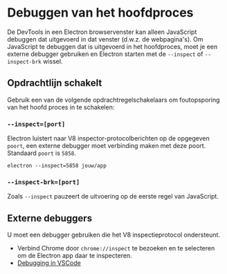 # Debuggen van het hoofdproces

De DevTools in een Electron browservenster kan alleen JavaScript debuggen dat uitgevoerd in dat venster (d.w.z. de webpagina's). Om JavaScript te debuggen dat is uitgevoerd in het hoofdproces, moet je een externe debugger gebruiken en Electron starten met de `--inspect` of `--inspect-brk` wissel.

## Opdrachtlijn schakelt

Gebruik een van de volgende opdrachtregelschakelaars om foutopsporing van het hoofd proces in te schakelen:

### `--inspect=[port]`

Electron luistert naar V8 inspector-protocolberichten op de opgegeven `poort`, een externe debugger moet verbinding maken met deze poort. Standaard `poort` is `5858`.

```shell
electron --inspect=5858 jouw/app
```

### `--inspect-brk=[port]`

Zoals `--inspect` pauzeert de uitvoering op de eerste regel van JavaScript.

## Externe debuggers

U moet een debugger gebruiken die het V8 inspectieprotocol ondersteunt.

- Verbind Chrome door `chrome://inspect` te bezoeken en te selecteren om de Electron app daar te inspecteren.
- [Debugging in VSCode](debugging-vscode.md)
